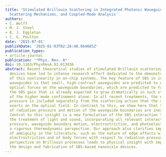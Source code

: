 ```yaml
---
title: 'Stimulated Brillouin Scattering in Integrated Photonic Waveguides: Forces,
  Scattering Mechanisms, and Coupled-Mode Analysis'
authors:
- C. Wolff
- M. J. Steel
- B. J. Eggleton
- C. G. Poulton
date: '2015-07-01'
publishDate: '2025-01-03T02:26:48.664685Z'
publication_types:
- article-journal
publication: '*Phys. Rev. A*'
doi: 10.1103/PhysRevA.92.013836
abstract: Recent theoretical studies of stimulated Brillouin scattering (SBS) in nanoscale
  devices have led to intense research effort dedicated to the demonstration and application
  of this nonlinearity in on-chip systems. The key feature of SBS in integrated photonic
  waveguides is that small, high-contrast waveguides are predicted to experience powerful
  optical forces on the waveguide boundaries, which are predicted to further boost
  the SBS gain that is already expected to grow dramatically in such structures because
  of the higher mode confinement alone. In all recent treatments, the effect of radiation
  pressure is included separately from the scattering action that the acoustic field
  exerts on the optical field. In contrast to this, we show here that the effects
  of radiation pressure and motion of the waveguide boundaries are inextricably linked.
  Central to this insight is a new formulation of the SBS interaction that unifies
  the treatment of light and sound, incorporating all relevant interaction mechanisms---radiation
  pressure, waveguide boundary motion, electrostriction, and photoelasticity---from
  a rigorous thermodynamic perspective. Our approach also clarifies important points
  of ambiguity in the literature, such as the nature of edge effects with regard to
  electrostriction and of body forces with respect to radiation pressure. This new
  perspective on Brillouin processes leads to physical insight with implications for
  the design and fabrication of SBS-based nanoscale devices.
---
```

